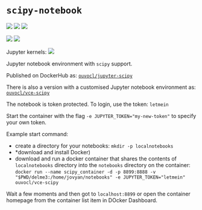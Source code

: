 # `scipy-notebook`
![](https://img.shields.io/badge/linux-x86_64-blue) ![](https://img.shields.io/badge/linux-armv7l-blue)  ![](https://img.shields.io/badge/linux-armv64-blue)

![](https://img.shields.io/badge/RPi-32bitOS-red)  ![](https://img.shields.io/badge/RPi-64bitOS-red)

Jupyter kernels: ![](https://img.shields.io/badge/python-3.8-blue)

Jupyter notebook environment with `scipy` support.

Published on DockerHub as: [`ouvocl/jupyter-scipy`](https://hub.docker.com/r/ouvocl/jupyter-scipy)

There is also a version with a customised Jupyter notebook environment as: [`ouvocl/vce-scipy`](https://hub.docker.com/r/ouvocl/vce-scipy)


The notebook is token protected. To login, use the token: `letmein`

Start the container with the flag `-e JUPYTER_TOKEN="my-new-token"` to specify your own token.

Example start command:

- create a directory for your notebooks: `mkdir -p localnotebooks`
- *download and install Docker)
- download and run a docker container that shares the contents of `localnotebooks` directory into the `notebooks` directory on the container:
`docker run --name scipy_container -d -p 8899:8888 -v "$PWD/delme3:/home/jovyan/notebooks" -e JUPYTER_TOKEN="letmein" ouvocl/vce-scipy`

Wait a few moments and then got to `localhost:8899` or open the container homepage from the container list item in DOcker Dashboard.
